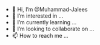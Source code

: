 - 👋 Hi, I’m @Muhammad-Jalees
- 👀 I’m interested in ...
- 🌱 I’m currently learning ...
- 💞️ I’m looking to collaborate on ...
- 📫 How to reach me ...

<!---
Muhammad-Jalees/Muhammad-Jalees is a ✨ special ✨ repository because its `README.md` (this file) appears on your GitHub profile.
You can click the Preview link to take a look at your changes.
--->
